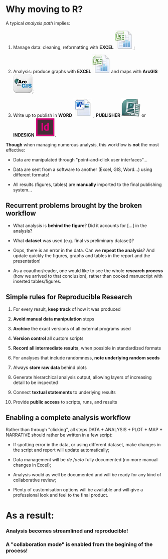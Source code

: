# Why moving to R?


A typical *analysis path* implies:
<br>

1. Manage data: cleaning, reformatting  with **EXCEL**  ![](../assets/img/excel-icon.jpg) ;

2. Analysis: produce graphs with **EXCEL**  ![](../assets/img/excel-icon.jpg) and maps with **ArcGIS**  ![](../assets/img/ArcGIS.jpg);

3. Write up to publish in **WORD**  ![](../assets/img/word-icon.jpg) , **PUBLISHER** ![](../assets/img/Publisher.png) or **INDESIGN**  ![](../assets/img/Adobe_InDesign_icon.png).


**Though** when managing numerous analysis, this workflow is **not** the most effective:

- Data are manipulated through "point-and-click user interfaces"...

- Data are sent from a software to another (Excel, GIS, Word...) using different formats!

- All results (figures, tables) are **manually** imported to the final publishing system...

## Recurrent problems brought by the broken workflow

- What analysis is **behind the figure**? Did it accounts for [...] in the analysis?

- What **dataset** was used (e.g. final vs preliminary dataset)?

- Oops, there is an error in the data. Can we **repeat the analysis**? And update quickly the figures, graphs and tables in the report and the presentation!

- As a coauthor/reader, one would like to see the whole **research process** (how we arrived to that conclusion), rather than cooked manuscript with inserted tables/figures.


## Simple rules for Reproducible Research

 1. For every result, **keep track** of how it was produced

 2. **Avoid manual data manipulation** steps

 3. **Archive** the exact versions of all external programs used

 4. **Version control** all custom scripts

 5. **Record all intermediate results**, when possible in standardized formats

 6. For analyses that include randomness, **note underlying random seeds**

 7. Always **store raw data** behind plots

 8. Generate hierarchical analysis output, allowing layers of increasing detail to be inspected

 9.  Connect **textual statements** to underlying results

 10. Provide **public access** to scripts, runs, and results


## Enabling a complete analysis workflow

Rather than through "clicking", all steps DATA + ANALYSIS + PLOT + MAP + NARRATIVE should rather be written in a few script:

 - If spotting error in the data, or using different dataset, make changes in the script and report will update automatically;

 - Data management will be *de facto* fully documented (no more manual changes in Excel);

 - Analysis would as well be documented and will be ready for any kind of collaborative review;

 - Plenty of customisation options will be available and will give a professional look and feel to the final product.


# As a result:


### Analysis becomes streamlined and reproducible! ###

### A "collaboration mode" is enabled from the begining of the process! ###




